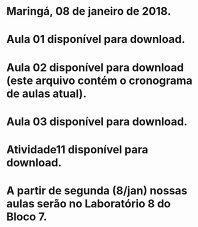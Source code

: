 # Maringá, 08 de janeiro de 2018.
# Aula 01 disponível para download.
# Aula 02 disponível para download (este arquivo contém o cronograma de aulas atual).
# Aula 03 disponível para download.
#
# Atividade11 disponível para download.
#
# A partir de segunda (8/jan) nossas aulas serão no Laboratório 8 do Bloco 7.
